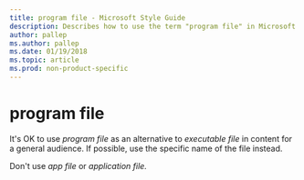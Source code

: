 ```yaml
---
title: program file - Microsoft Style Guide
description: Describes how to use the term "program file" in Microsoft content.
author: pallep
ms.author: pallep
ms.date: 01/19/2018
ms.topic: article
ms.prod: non-product-specific
---
```


# program file

It's OK to use *program file* as an alternative to *executable file* in content for a general audience. If possible, use the specific name of the file instead.

Don't use *app file* or *application file.*
